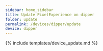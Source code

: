 ```yaml
---
sidebar: home_sidebar
title: Update PixelExperience on dipper
folder: update
permalink: /devices/dipper/update
device: dipper
---
```

{% include templates/device_update.md %}
